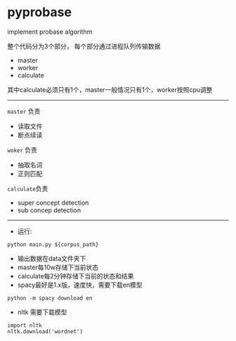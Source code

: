 # pyprobase
implement probase algorithm


整个代码分为3个部分， 每个部分通过进程队列传输数据
- master
- worker
- calculate

其中calculate必须只有1个，master一般情况只有1个，worker按照cpu调整

---

`master` 负责
- 读取文件
- 断点续读

`woker` 负责
- 抽取名词
- 正则匹配

`calculate`负责
- super concept detection
- sub concep detection

---
- 运行:
```
python main.py ${corpus_path}
```
- 输出数据在data文件夹下
- master每10w存储下当前状态
- calculate每2分钟存储下当前的状态和结果
- spacy最好是1.x版，速度快，需要下载en模型
```
python -m spacy download en
```
- nltk 需要下载模型
```
import nltk
nltk.download('wordnet')
```
